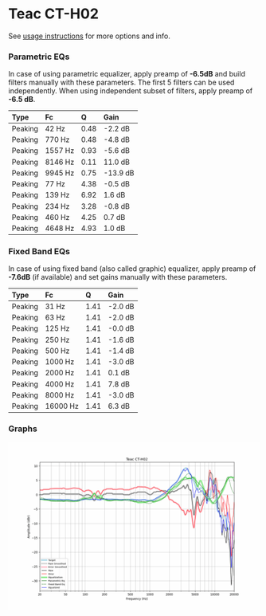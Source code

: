 # Teac CT-H02
See [usage instructions](https://github.com/jaakkopasanen/AutoEq#usage) for more options and info.

### Parametric EQs
In case of using parametric equalizer, apply preamp of **-6.5dB** and build filters manually
with these parameters. The first 5 filters can be used independently.
When using independent subset of filters, apply preamp of **-6.5 dB**.

| Type    | Fc      |    Q | Gain     |
|:--------|:--------|:-----|:---------|
| Peaking | 42 Hz   | 0.48 | -2.2 dB  |
| Peaking | 770 Hz  | 0.48 | -4.8 dB  |
| Peaking | 1557 Hz | 0.93 | -5.6 dB  |
| Peaking | 8146 Hz | 0.11 | 11.0 dB  |
| Peaking | 9945 Hz | 0.75 | -13.9 dB |
| Peaking | 77 Hz   | 4.38 | -0.5 dB  |
| Peaking | 139 Hz  | 6.92 | 1.6 dB   |
| Peaking | 234 Hz  | 3.28 | -0.8 dB  |
| Peaking | 460 Hz  | 4.25 | 0.7 dB   |
| Peaking | 4648 Hz | 4.93 | 1.0 dB   |

### Fixed Band EQs
In case of using fixed band (also called graphic) equalizer, apply preamp of **-7.6dB**
(if available) and set gains manually with these parameters.

| Type    | Fc       |    Q | Gain    |
|:--------|:---------|:-----|:--------|
| Peaking | 31 Hz    | 1.41 | -2.0 dB |
| Peaking | 63 Hz    | 1.41 | -2.0 dB |
| Peaking | 125 Hz   | 1.41 | -0.0 dB |
| Peaking | 250 Hz   | 1.41 | -1.6 dB |
| Peaking | 500 Hz   | 1.41 | -1.4 dB |
| Peaking | 1000 Hz  | 1.41 | -3.0 dB |
| Peaking | 2000 Hz  | 1.41 | 0.1 dB  |
| Peaking | 4000 Hz  | 1.41 | 7.8 dB  |
| Peaking | 8000 Hz  | 1.41 | -3.0 dB |
| Peaking | 16000 Hz | 1.41 | 6.3 dB  |

### Graphs
![](./Teac%20CT-H02.png)
